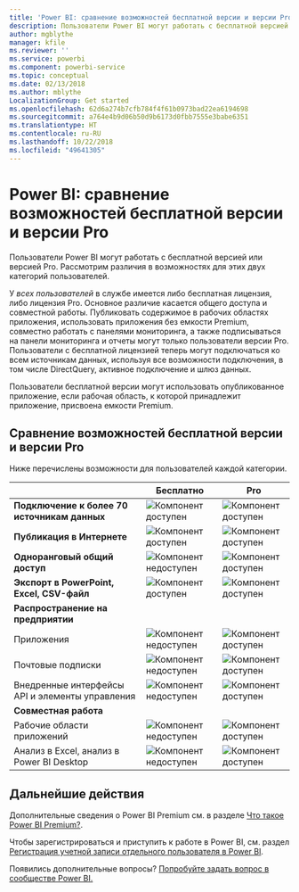 ```yaml
---
title: 'Power BI: сравнение возможностей бесплатной версии и версии Pro'
description: Пользователи Power BI могут работать с бесплатной версией или версией Pro. Рассмотрим различия в возможностях для этих двух категорий пользователей.
author: mgblythe
manager: kfile
ms.reviewer: ''
ms.service: powerbi
ms.component: powerbi-service
ms.topic: conceptual
ms.date: 02/13/2018
ms.author: mblythe
LocalizationGroup: Get started
ms.openlocfilehash: 62d6a274b7cfb784f4f61b0973bad22ea6194698
ms.sourcegitcommit: a764e4b9d06b50d9b6173d0fbb7555e3babe6351
ms.translationtype: HT
ms.contentlocale: ru-RU
ms.lasthandoff: 10/22/2018
ms.locfileid: "49641305"
---
```

# <a name="power-bi-free-vs-pro"></a>Power BI: сравнение возможностей бесплатной версии и версии Pro

Пользователи Power BI могут работать с бесплатной версией или версией Pro. Рассмотрим различия в возможностях для этих двух категорий пользователей.

У *всех пользователей* в службе имеется либо бесплатная лицензия, либо лицензия Pro. Основное различие касается общего доступа и совместной работы. Публиковать содержимое в рабочих областях приложения, использовать приложения без емкости Premium, совместно работать с панелями мониторинга, а также подписываться на панели мониторинга и отчеты могут только пользователи версии Pro. Пользователи с бесплатной лицензией теперь могут подключаться ко всем источникам данных, используя все возможности подключения, в том числе DirectQuery, активное подключение и шлюз данных.

Пользователи бесплатной версии могут использовать опубликованное приложение, если рабочая область, к которой принадлежит приложение, присвоена емкости Premium.

## <a name="free-vs-pro-comparison"></a>Сравнение возможностей бесплатной версии и версии Pro
Ниже перечислены возможности для пользователей каждой категории.

|  | Бесплатно | Pro |
| --- | --- | --- |
| **Подключение к более 70 источникам данных** |![Компонент доступен](media/features-license-type/available.png) |![Компонент доступен](media/features-license-type/available.png) |
| **Публикация в Интернете** |![Компонент доступен](media/features-license-type/available.png) |![Компонент доступен](media/features-license-type/available.png) |
| **Одноранговый общий доступ** |![Компонент недоступен](media/features-license-type/not-available.png) |![Компонент доступен](media/features-license-type/available.png) |
| **Экспорт в PowerPoint, Excel, CSV-файл** |![Компонент доступен](media/features-license-type/available.png) |![Компонент доступен](media/features-license-type/available.png) |
| **Распространение на предприятии** | | |
| Приложения |![Компонент недоступен](media/features-license-type/not-available.png) |![Компонент доступен](media/features-license-type/available.png) |
| Почтовые подписки |![Компонент недоступен](media/features-license-type/not-available.png) |![Компонент доступен](media/features-license-type/available.png) |
| Внедренные интерфейсы API и элементы управления |![Компонент недоступен](media/features-license-type/not-available.png) |![Компонент доступен](media/features-license-type/available.png) |
| **Совместная работа** | | |
| Рабочие области приложений |![Компонент недоступен](media/features-license-type/not-available.png) |![Компонент доступен](media/features-license-type/available.png) |
| Анализ в Excel, анализ в Power BI Desktop |![Компонент недоступен](media/features-license-type/not-available.png) |![Компонент доступен](media/features-license-type/available.png) |

## <a name="next-steps"></a>Дальнейшие действия

Дополнительные сведения о Power BI Premium см. в разделе [Что такое Power BI Premium?](service-premium.md).

Чтобы зарегистрироваться и приступить к работе в Power BI, см. раздел [Регистрация учетной записи отдельного пользователя в Power BI](service-self-service-signup-for-power-bi.md).

Появились дополнительные вопросы? [Попробуйте задать вопрос в сообществе Power BI.](https://community.powerbi.com/)